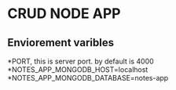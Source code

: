 # CRUD NODE APP

## Enviorement varibles
*PORT,  this is server port. by default is 4000
*NOTES_APP_MONGODB_HOST=localhost
*NOTES_APP_MONGODB_DATABASE=notes-app